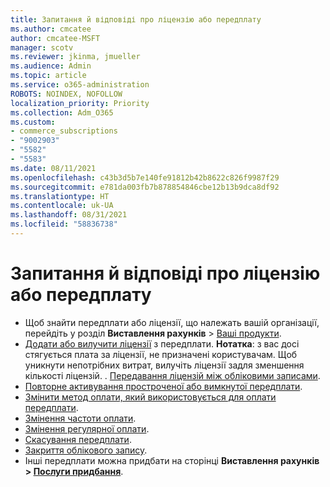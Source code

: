 ```yaml
---
title: Запитання й відповіді про ліцензію або передплату
ms.author: cmcatee
author: cmcatee-MSFT
manager: scotv
ms.reviewer: jkinma, jmueller
ms.audience: Admin
ms.topic: article
ms.service: o365-administration
ROBOTS: NOINDEX, NOFOLLOW
localization_priority: Priority
ms.collection: Adm_O365
ms.custom:
- commerce_subscriptions
- "9002903"
- "5582"
- "5583"
ms.date: 08/11/2021
ms.openlocfilehash: c43b3d5b7e140fe91812b42b8622c826f9987f29
ms.sourcegitcommit: e781da003fb7b878854846cbe12b13b9dca8df92
ms.translationtype: HT
ms.contentlocale: uk-UA
ms.lasthandoff: 08/31/2021
ms.locfileid: "58836738"
---
```

# <a name="license-or-subscription-faq"></a>Запитання й відповіді про ліцензію або передплату

- Щоб знайти передплати або ліцензії, що належать вашій організації, перейдіть у розділ **Виставлення рахунків** > [Ваші продукти](https://go.microsoft.com/fwlink/p/?linkid=842054).
- [Додати або вилучити ліцензії](https://docs.microsoft.com/alchemyinsights/how-to-add-or-reduce-licenses) з передплати.
    **Нотатка**: з вас досі стягується плата за ліцензії, не призначені користувачам. Щоб уникнути непотрібних витрат, вилучіть ліцензії задля зменшення кількості ліцензій.
. [Передавання ліцензій між обліковими записами](https://docs.microsoft.com/alchemyinsights/transfer-licenses-between-tenants).
- [Повторне активування простроченої або вимкнутої передплати](https://go.microsoft.com/fwlink/p/?linkid=2117519).
- [Змінити метод оплати, який використовується для оплати передплати](https://go.microsoft.com/fwlink/p/?linkid=2117167).
- [Змінення частоти оплати](https://go.microsoft.com/fwlink/p/?linkid=2119112).
- [Змінення регулярної оплати](https://go.microsoft.com/fwlink/p/?linkid=2119216).
- [Скасування передплати](https://go.microsoft.com/fwlink/p/?linkid=2119113).
- [Закриття облікового запису](https://docs.microsoft.com/alchemyinsights/how-to-close-your-account).
- Інші передплати можна придбати на сторінці **Виставлення рахунків > [Послуги придбання](https://go.microsoft.com/fwlink/p/?linkid=868433)**.